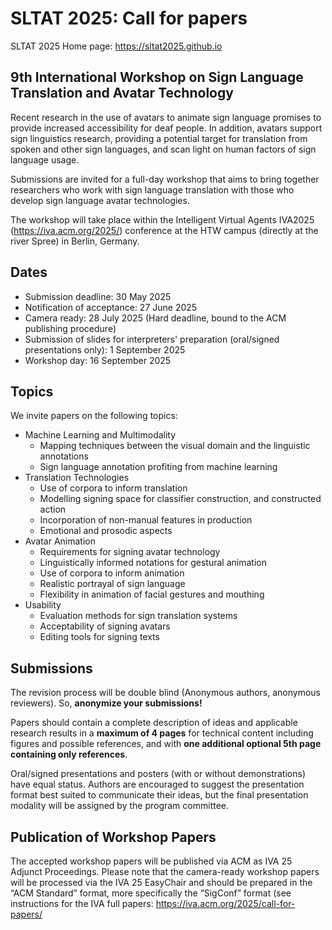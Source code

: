 # SLTAT 2025: Call for papers

SLTAT 2025 Home page: <a href="https://sltat2025.github.io">https://sltat2025.github.io</a>

## 9th International Workshop on Sign Language Translation and Avatar Technology

Recent research in the use of avatars to animate sign language promises to provide increased accessibility for deaf people. In addition, avatars support sign linguistics research, providing a potential target for translation from spoken and other sign languages, and scan light on human factors of sign language usage.

Submissions are invited for a full-day workshop that aims to bring together researchers who work with sign language translation with those who develop sign language avatar technologies.

The workshop will take place within the Intelligent Virtual Agents IVA2025 (<a href="https://iva.acm.org/2025/" target="_new">https://iva.acm.org/2025/</a>) conference at the HTW campus (directly at the river Spree) in Berlin, Germany.


## Dates

* Submission deadline: 30 May 2025
* Notification of acceptance: 27 June 2025
* Camera ready: 28 July 2025 (Hard deadline, bound to the ACM publishing procedure)
* Submission of slides for interpreters' preparation (oral/signed presentations only): 1 September 2025
* Workshop day: 16 September 2025

## Topics

We invite papers on the following topics:

* Machine Learning and Multimodality
  * Mapping techniques between the visual domain and the linguistic annotations
  * Sign language annotation profiting from machine learning
* Translation Technologies
  * Use of corpora to inform translation
  * Modelling signing space for classifier construction, and constructed action
  * Incorporation of non-manual features in production
  * Emotional and prosodic aspects
* Avatar Animation
  * Requirements for signing avatar technology
  * Linguistically informed notations for gestural animation
  * Use of corpora to inform animation
  * Realistic portrayal of sign language
  * Flexibility in animation of facial gestures and mouthing
* Usability
  * Evaluation methods for sign translation systems
  * Acceptability of signing avatars
  * Editing tools for signing texts

## Submissions

The revision process will be double blind (Anonymous authors, anonymous reviewers). So, **anonymize your submissions!**

Papers should contain a complete description of ideas and applicable research results in a **maximum of 4 pages** for technical content including figures and possible references, and with **one additional optional 5th page containing only references**.

Oral/signed presentations and posters (with or without demonstrations) have equal status.
Authors are encouraged to suggest the presentation format best suited to communicate their ideas, but the final presentation modality will be assigned by the program committee.

## Publication of Workshop Papers

The accepted workshop papers will be published via ACM as IVA 25 Adjunct Proceedings. Please note that the camera-ready workshop papers will be processed via the IVA 25 EasyChair and should be prepared in the “ACM Standard” format, more specifically the “SigConf” format (see instructions for the IVA full papers: <a href="https://iva.acm.org/2025/call-for-papers/" target="_new">https://iva.acm.org/2025/call-for-papers/</a>
